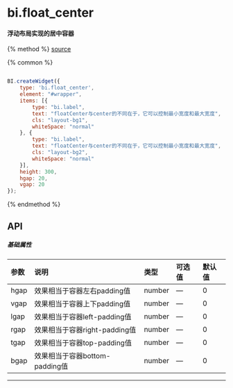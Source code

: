 # bi.float_center

#### 浮动布局实现的居中容器

{% method %}
[source](https://jsfiddle.net/fineui/1vgn555m/)

{% common %}
```javascript

BI.createWidget({
    type: 'bi.float_center',
    element: "#wrapper",
    items: [{
        type: "bi.label",
        text: "floatCenter与center的不同在于，它可以控制最小宽度和最大宽度",
        cls: "layout-bg1",
        whiteSpace: "normal"
    }, {
        type: "bi.label",
        text: "floatCenter与center的不同在于，它可以控制最小宽度和最大宽度",
        cls: "layout-bg2",
        whiteSpace: "normal"
    }],
    height: 300,
    hgap: 20,
    vgap: 20
});


```

{% endmethod %}


## API
##### 基础属性
| 参数    | 说明                           | 类型       | 可选值 | 默认值
| :------ |:-------------                  | :-----     | :----|:----
| hgap    | 效果相当于容器左右padding值    |    number  | — |  0  |
| vgap    | 效果相当于容器上下padding值    |    number  | — |  0  |
| lgap    | 效果相当于容器left-padding值   |    number  | — |  0  |
| rgap    | 效果相当于容器right-padding值  |    number  | — |  0  |
| tgap    | 效果相当于容器top-padding值    |    number  | — |  0  |
| bgap    | 效果相当于容器bottom-padding值 |    number  | — |  0  |


---